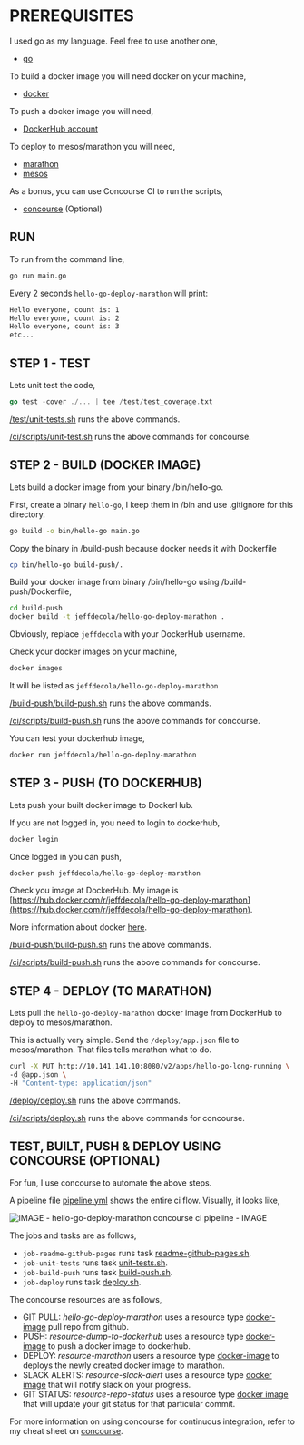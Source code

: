 
# PREREQUISITES

I used go as my language.  Feel free to use another one,

* [go](https://github.com/JeffDeCola/my-cheat-sheets/tree/master/software/development/languages/go-cheat-sheet)

To build a docker image you will need docker on your machine,

* [docker](https://github.com/JeffDeCola/my-cheat-sheets/tree/master/software/operations-tools/orchestration/builds-deployment-containers/docker-cheat-sheet)

To push a docker image you will need,

* [DockerHub account](https://hub.docker.com/)

To deploy to mesos/marathon you will need,

* [marathon](https://github.com/JeffDeCola/my-cheat-sheets/tree/master/software/operations-tools/orchestration/cluster-managers-resource-management-scheduling/marathon-cheat-sheet)
* [mesos](https://github.com/JeffDeCola/my-cheat-sheets/tree/master/software/operations-tools/orchestration/cluster-managers-resource-management-scheduling/mesos-cheat-sheet)

As a bonus, you can use Concourse CI to run the scripts,

* [concourse](https://github.com/JeffDeCola/my-cheat-sheets/tree/master/software/operations-tools/continuous-integration-continuous-deployment/concourse-cheat-sheet) (Optional)

## RUN

To run from the command line,

```bash
go run main.go
```

Every 2 seconds `hello-go-deploy-marathon` will print:

```bash
Hello everyone, count is: 1
Hello everyone, count is: 2
Hello everyone, count is: 3
etc...
```

## STEP 1 - TEST

Lets unit test the code,

```go
go test -cover ./... | tee /test/test_coverage.txt
```

[/test/unit-tests.sh](https://github.com/JeffDeCola/hello-go-deploy-marathon/tree/master/test/unit-tests.sh)
runs the above commands.

[/ci/scripts/unit-test.sh](https://github.com/JeffDeCola/hello-go-deploy-marathon/tree/master/ci/scripts/unit-tests.sh)
runs the above commands for concourse.

## STEP 2 - BUILD (DOCKER IMAGE)

Lets build a docker image from your binary /bin/hello-go.

First, create a binary `hello-go`,
I keep them in /bin and use .gitignore for this directory.

```bash
go build -o bin/hello-go main.go
```

Copy the binary in /build-push because docker needs it with Dockerfile

```bash
cp bin/hello-go build-push/.
```

Build your docker image from binary /bin/hello-go
using /build-push/Dockerfile,

```bash
cd build-push
docker build -t jeffdecola/hello-go-deploy-marathon .
```

Obviously, replace `jeffdecola` with your DockerHub username.

Check your docker images on your machine,

```bash
docker images
```

It will be listed as `jeffdecola/hello-go-deploy-marathon`

[/build-push/build-push.sh](https://github.com/JeffDeCola/hello-go-deploy-marathon/tree/master/build-push/build-push.sh)
runs the above commands.

[/ci/scripts/build-push.sh](https://github.com/JeffDeCola/hello-go-deploy-marathon/tree/master/ci/scripts/build-push.sh)
runs the above commands for concourse.

You can test your dockerhub image,

```bash
docker run jeffdecola/hello-go-deploy-marathon
```

## STEP 3 - PUSH (TO DOCKERHUB)

Lets push your built docker image to DockerHub.

If you are not logged in, you need to login to dockerhub,

```bash
docker login
```

Once logged in you can push,

```bash
docker push jeffdecola/hello-go-deploy-marathon
```

Check you image at DockerHub. My image is
[https://hub.docker.com/r/jeffdecola/hello-go-deploy-marathon](https://hub.docker.com/r/jeffdecola/hello-go-deploy-marathon).

More information about docker
[here](https://github.com/JeffDeCola/my-cheat-sheets/tree/master/software/operations-tools/orchestration/builds-deployment-containers/docker-cheat-sheet).

[/build-push/build-push.sh](https://github.com/JeffDeCola/hello-go-deploy-marathon/tree/master/build-push/build-push.sh)
runs the above commands.

[/ci/scripts/build-push.sh](https://github.com/JeffDeCola/hello-go-deploy-marathon/tree/master/ci/scripts/build-push.sh)
runs the above commands for concourse.

## STEP 4 - DEPLOY (TO MARATHON)

Lets pull the `hello-go-deploy-marathon` docker image
from DockerHub to deploy to mesos/marathon.

This is actually very simple.  Send the `/deploy/app.json` file
to mesos/marathon. That files tells marathon what to do.

```bash
curl -X PUT http://10.141.141.10:8080/v2/apps/hello-go-long-running \
-d @app.json \
-H "Content-type: application/json"
```

[/deploy/deploy.sh](https://github.com/JeffDeCola/hello-go-deploy-marathon/tree/master/deploy/deploy.sh)
runs the above commands.

[/ci/scripts/deploy.sh](https://github.com/JeffDeCola/hello-go-deploy-marathon/tree/master/ci/scripts/deploy.sh)
runs the above commands for concourse.

## TEST, BUILT, PUSH & DEPLOY USING CONCOURSE (OPTIONAL)

For fun, I use concourse to automate the above steps.

A pipeline file [pipeline.yml](https://github.com/JeffDeCola/hello-go-deploy-marathon/tree/master/ci/pipeline.yml)
shows the entire ci flow. Visually, it looks like,

![IMAGE - hello-go-deploy-marathon concourse ci pipeline - IMAGE](pics/hello-go-deploy-marathon-pipeline.jpg)

The jobs and tasks are as follows,

* `job-readme-github-pages` runs task
  [readme-github-pages.sh](https://github.com/JeffDeCola/hello-go-deploy-marathon/tree/master/ci/scripts/readme-github-pages.sh).
* `job-unit-tests` runs task
  [unit-tests.sh](https://github.com/JeffDeCola/hello-go-deploy-marathon/tree/master/ci/scripts/unit-tests.sh).
* `job-build-push` runs task
  [build-push.sh](https://github.com/JeffDeCola/hello-go-deploy-marathon/tree/master/ci/scripts/build-push.sh).
* `job-deploy` runs task
  [deploy.sh](https://github.com/JeffDeCola/hello-go-deploy-marathon/tree/master/ci/scripts/deploy.sh).

The concourse resources are as follows,

* GIT PULL: _hello-go-deploy-marathon_ uses a resource type
  [docker-image](https://github.com/concourse/git-resource)
  pull repo from github.
* PUSH: _resource-dump-to-dockerhub_ uses a resource type
  [docker-image](https://hub.docker.com/r/concourse/docker-image-resource/)
  to push a docker image to dockerhub.
* DEPLOY: _resource-marathon_ users a resource type
  [docker-image](https://hub.docker.com/r/ckaznocha/marathon-resource)
  to deploys the newly created docker image to marathon.
* SLACK ALERTS: _resource-slack-alert_ uses a resource type
  [docker image](https://hub.docker.com/r/cfcommunity/slack-notification-resource)
  that will notify slack on your progress.
* GIT STATUS: _resource-repo-status_ uses a resource type
  [docker image](https://hub.docker.com/r/dpb587/github-status-resource)
  that will update your git status for that particular commit.

For more information on using concourse for continuous integration,
refer to my cheat sheet on [concourse](https://github.com/JeffDeCola/my-cheat-sheets/tree/master/software/operations-tools/continuous-integration-continuous-deployment/concourse-cheat-sheet).
